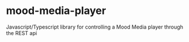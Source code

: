 # mood-media-player
Javascript/Typescript library for controlling a Mood Media player through the REST api
